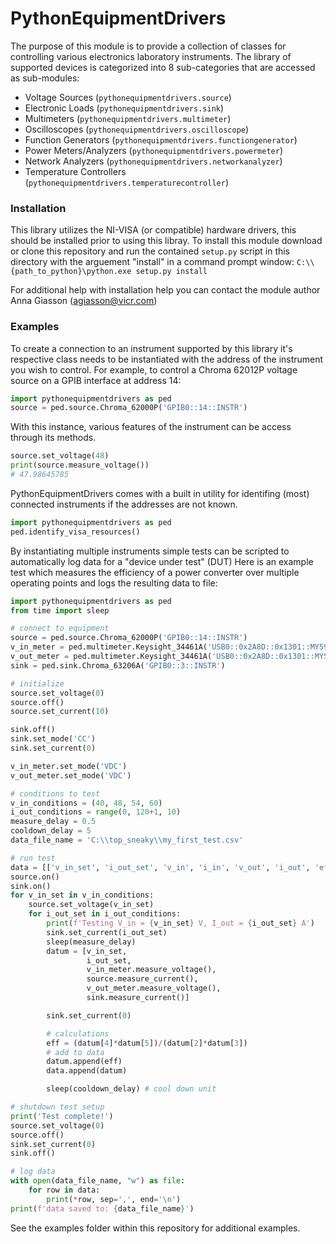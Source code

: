 # PythonEquipmentDrivers
The purpose of this module is to provide a collection of classes for controlling various electronics laboratory instruments.
The library of supported devices is categorized into 8 sub-categories that are accessed as sub-modules:
* Voltage Sources (`pythonequipmentdrivers.source`)
* Electronic Loads (`pythonequipmentdrivers.sink`)
* Multimeters (`pythonequipmentdrivers.multimeter`)
* Oscilloscopes (`pythonequipmentdrivers.oscilloscope`)
* Function Generators (`pythonequipmentdrivers.functiongenerator`)
* Power Meters/Analyzers (`pythonequipmentdrivers.powermeter`)
* Network Analyzers (`pythonequipmentdrivers.networkanalyzer`)
* Temperature Controllers (`pythonequipmentdrivers.temperaturecontroller`)

### Installation
This library utilizes the NI-VISA (or compatible) hardware drivers, this should be installed prior to using this libray.
To install this module download or clone this repository and run the contained `setup.py` script in this directory with the arguement "install" in a command prompt window:
`C:\\{path_to_python}\python.exe setup.py install`

For additional help with installation help you can contact the module author Anna Giasson (agiasson@vicr.com)

### Examples
To create a connection to an instrument supported by this library it's respective class needs to be instantiated with the address of the instrument you wish to control.
For example, to control a Chroma 62012P voltage source on a GPIB interface at address 14:
```python
import pythonequipmentdrivers as ped
source = ped.source.Chroma_62000P('GPIB0::14::INSTR')
```
With this instance, various features of the instrument can be access through its methods.
```python
source.set_voltage(48)
print(source.measure_voltage())
# 47.98645785
```
PythonEquipmentDrivers comes with a built in utility for identifing (most) connected instruments if the addresses are not known.
```python
import pythonequipmentdrivers as ped
ped.identify_visa_resources()
```
By instantiating multiple instruments simple tests can be scripted to automatically log data for a "device under test" (DUT)
Here is an example test which measures the efficiency of a power converter over multiple operating points and logs the resulting data to file:
```python
import pythonequipmentdrivers as ped
from time import sleep

# connect to equipment
source = ped.source.Chroma_62000P('GPIB0::14::INSTR')
v_in_meter = ped.multimeter.Keysight_34461A('USB0::0x2A8D::0x1301::MY59026778::INSTR')
v_out_meter = ped.multimeter.Keysight_34461A('USB0::0x2A8D::0x1301::MY59026586::INSTR')
sink = ped.sink.Chroma_63206A('GPIB0::3::INSTR')

# initialize
source.set_voltage(0)
source.off()
source.set_current(10)

sink.off()
sink.set_mode('CC')
sink.set_current(0)

v_in_meter.set_mode('VDC')
v_out_meter.set_mode('VDC')

# conditions to test
v_in_conditions = (40, 48, 54, 60)
i_out_conditions = range(0, 120+1, 10)
measure_delay = 0.5
cooldown_delay = 5
data_file_name = 'C:\\top_sneaky\\my_first_test.csv'

# run test
data = [['v_in_set', 'i_out_set', 'v_in', 'i_in', 'v_out', 'i_out', 'efficiency']]
source.on()
sink.on()
for v_in_set in v_in_conditions:
    source.set_voltage(v_in_set)
    for i_out_set in i_out_conditions:
        print(f'Testing V_in = {v_in_set} V, I_out = {i_out_set} A')
        sink.set_current(i_out_set)
        sleep(measure_delay)
        datum = [v_in_set,
                 i_out_set,
                 v_in_meter.measure_voltage(),
                 source.measure_current(),
                 v_out_meter.measure_voltage(),
                 sink.measure_current()]

        sink.set_current(0)

        # calculations
        eff = (datum[4]*datum[5])/(datum[2]*datum[3])
        # add to data
        datum.append(eff)
        data.append(datum)

        sleep(cooldown_delay) # cool down unit

# shutdown test setup
print('Test complete!')
source.set_voltage(0)
source.off()
sink.set_current(0)
sink.off()

# log data
with open(data_file_name, "w") as file:
    for row in data:
        print(*row, sep=',', end='\n')
print(f'data saved to: {data_file_name}')
```

See the examples folder within this repository for additional examples.